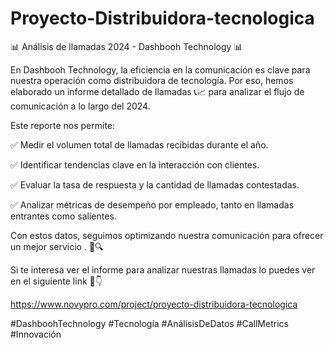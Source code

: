 # Proyecto-Distribuidora-tecnologica

📊 Análisis de llamadas 2024 - Dashbooh Technology 📊

En Dashbooh Technology, la eficiencia en la comunicación es clave para nuestra operación como distribuidora de tecnología. Por eso, hemos elaborado un informe detallado de llamadas 📞📈 para analizar el flujo de comunicación a lo largo del 2024.

Este reporte nos permite:  

✅ Medir el volumen total de llamadas recibidas durante el año.    

✅ Identificar tendencias clave en la interacción con clientes.  

✅ Evaluar la tasa de respuesta y la cantidad de llamadas contestadas.  

✅ Analizar métricas de desempeño por empleado, tanto en llamadas entrantes como salientes.  


Con estos datos, seguimos optimizando nuestra comunicación para ofrecer un mejor servicio . 🚀🔍

Si te interesa ver el informe para analizar nuestras llamadas lo puedes ver en el siguiente link 💬👇

<a href="https://www.novypro.com/project/proyecto-distribuidora-tecnologica" target="_blank">
    https://www.novypro.com/project/proyecto-distribuidora-tecnologica
</a>



#DashboohTechnology #Tecnología #AnálisisDeDatos #CallMetrics #Innovación

